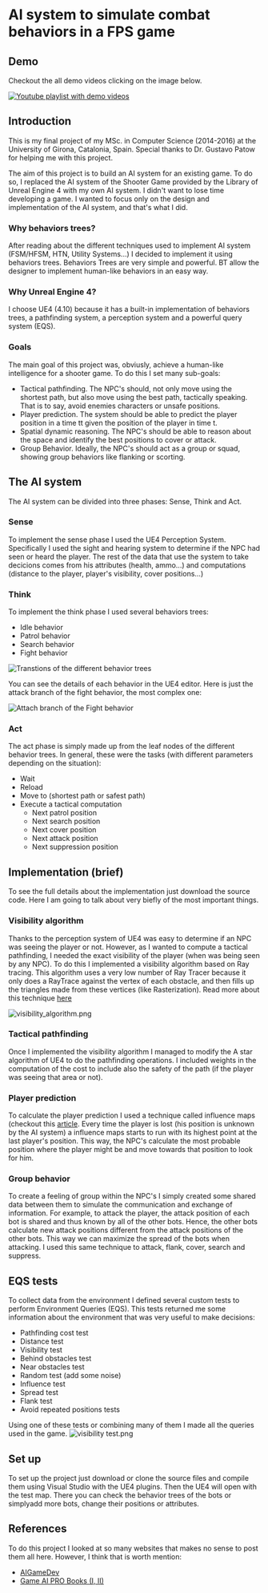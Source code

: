# AI system to simulate combat behaviors in a FPS game

## Demo
Checkout the all demo videos clicking on the image below.

[![Youtube playlist with demo videos](http://img.youtube.com/vi/wSTioum0eas/0.jpg)](https://www.youtube.com/watch?v=fTocYPT-k6o&list=PLeGS7otZ9mSexXzFVHJJb5Oaj1MCPA3rA&index=1 "Youtube playlist with demo videos")

## Introduction
This is my final project of my MSc. in Computer Science (2014-2016) at the University of Girona, Catalonia, Spain. Special  thanks to Dr. Gustavo Patow for helping me with this project.

The aim of this project is to build an AI system for an existing game. To do so, I replaced the AI system of the Shooter Game provided by the Library of Unreal Engine 4 with my own AI system. I didn't want to lose time developing a game. I wanted to focus only on the design and implementation of the AI system, and that's what I did.

### Why behaviors trees?
After reading about the different techniques used to implement AI system (FSM/HFSM, HTN, Utility Systems...) I decided to implement it using behaviors trees. Behaviors Trees are very simple and powerful. BT allow the designer to implement human-like behaviors in an easy way.

### Why Unreal Engine 4?
I choose UE4 (4.10) because it has a built-in implementation of behaviors trees, a pathfinding system, a perception system and a powerful query system (EQS).

### Goals
The main goal of this project was, obviusly, achieve a human-like intelligence for a shooter game. To do this I set many sub-goals:
- Tactical pathfinding. The NPC's should, not only move using the shortest path, but also move using the best path, tactically speaking. That is to say, avoid enemies characters or unsafe positions.
- Player prediction. The system should be able to predict the player position in a time tt given the position of the player in time t.
- Spatial dynamic reasoning. The NPC's should be able to reason about the space and identify the best positions to cover or attack.
- Group Behavior. Ideally, the NPC's should act as a group or squad, showing group behaviors like flanking or scorting. 

## The AI system
The AI system can be divided into three phases: Sense, Think and Act.

### Sense
To implement the sense phase I used the UE4 Perception System. Specifically I used the sight and hearing system to determine if the NPC had seen or heard the player.
The rest of the data that use the system to take decicions comes from his attributes (health, ammo...) and computations (distance to the player, player's visibility, cover positions...)

### Think
To implement the think phase I used several behaviors trees:
- Idle behavior
- Patrol behavior
- Search behavior
- Fight behavior

![Transtions of the different behavior trees](https://s13.postimg.org/6bgn3mjs7/fsm.png)

You can see the details of each behavior in the UE4 editor. Here is just the attack branch of the fight behavior, the most complex one:

![Attach branch of the Fight behavior](https://s17.postimg.org/4qv84zfwf/image.png)

### Act
The act phase is simply made up from the leaf nodes of the different behavior trees. In general, these were the tasks (with different parameters depending on the situation):
- Wait
- Reload
- Move to (shortest path  or safest path)
- Execute a tactical computation
  - Next patrol position
  - Next search position
  - Next cover position
  - Next attack position
  - Next suppression position

## Implementation (brief)

To see the full details about the implementation just download the source code. Here I am going to talk about very biefly of the most important things.

### Visibility algorithm
Thanks to the perception system of UE4 was easy to determine if an NPC was seeing the player or not. However, as I wanted to compute a tactical pathfinding, I needed the exact visibility of the player (when was being seen by any NPC). To do this I implemented a visibility algorithm based on Ray tracing. This algorithm uses a very low number of Ray Tracer because it only does a RayTrace against the vertex of each obstacle, and then fills up the triangles made from these vertices (like Rasterization). Read more about this technique [here](http://www.redblobgames.com/articles/visibility/)

![visibility_algorithm.png](https://s22.postimg.org/6tewtygcx/visibility.png)

### Tactical pathfinding
Once I implemented the visibility algorithm I managed to modify the A star algorithm of UE4 to do the pathfinding operations. I included weights in the computation of the cost to include also the safety of the path (if the player was seeing that area or not).

### Player prediction
To calculate the player prediction I used a technique called influence maps (checkout this [article](http://aigamedev.com/open/tutorial/influence-map-mechanics/). Every time the player is lost (his position is unknown by the AI system) a influence maps starts to run with its highest point at the last player's position. This way, the NPC's calculate the most probable position where the player might be and move towards that position to look for him.

### Group behavior
To create a feeling of group within the NPC's I simply created some shared data between them to simulate the communication and exchange of information. For example, to attack the player, the attack position of each bot is shared and thus known by all of the other bots. Hence, the other bots calculate new attack positions different from the attack positions of the other bots. This way we can maximize the spread of the bots when attacking.
I used this same technique to attack, flank, cover, search and suppress.

## EQS tests
To collect data from the environment I defined several custom tests to perform Environment Queries (EQS). This tests returned me some information about the environment that was very useful to make decisions:
- Pathfinding cost test
- Distance test
- Visibility test
- Behind obstacles test
- Near obstacles test
- Random test (add some noise)
- Influence test
- Spread test
- Flank test
- Avoid repeated positions tests

Using one of these tests or combining many of them I made all the queries used in the game.
![visibility test.png](https://s12.postimg.org/vca7d2ynx/visibility_test.png)

## Set up
To set up the project just download or clone the source files and compile them using Visual Studio with the UE4 plugins. Then the UE4 will open with the test map. There you can check the behavior trees of the bots or simplyadd more bots, change their positions or attributes.

## References
To do this project I looked at so many websites that makes no sense to post them all here. However, I think that is worth mention:

- [AIGameDev](http://aigamedev.com/)
- [Game AI PRO Books (I, II)](http://www.gameaipro.com/) 
